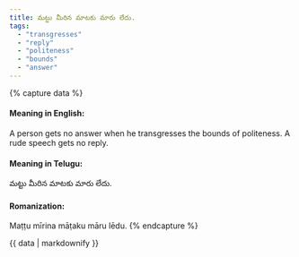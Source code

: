 ```yaml
---
title: మట్టు మీరిన మాటకు మారు లేదు.
tags:
  - "transgresses"
  - "reply"
  - "politeness"
  - "bounds"
  - "answer"
---
```


{% capture data %}
#### Meaning in English:
A person gets no answer when he transgresses the bounds of politeness.
A rude speech gets no reply.

#### Meaning in Telugu:
మట్టు మీరిన మాటకు మారు లేదు.

#### Romanization:
Maṭṭu mīrina māṭaku māru lēdu.
{% endcapture %}

{{ data | markdownify }}

